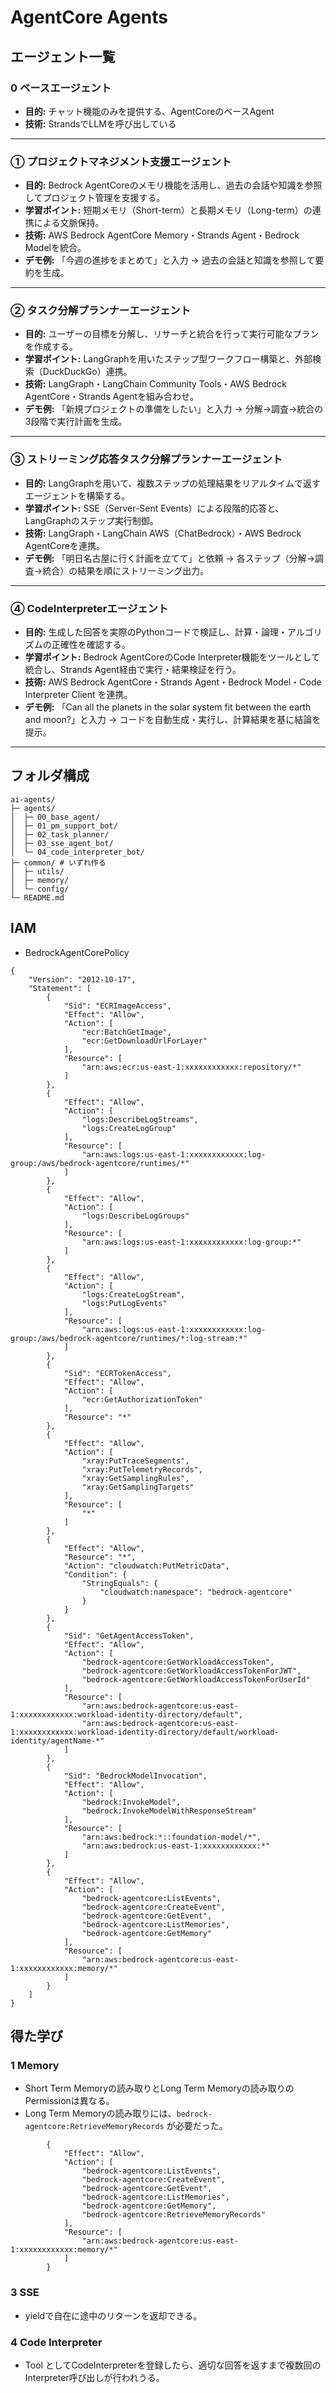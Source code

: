 # AgentCore Agents 

## エージェント一覧

### **0 ベースエージェント**

* **目的:** チャット機能のみを提供する、AgentCoreのベースAgent
* **技術:** StrandsでLLMを呼び出している

---

### **① プロジェクトマネジメント支援エージェント**

* **目的:** Bedrock AgentCoreのメモリ機能を活用し、過去の会話や知識を参照してプロジェクト管理を支援する。
* **学習ポイント:** 短期メモリ（Short-term）と長期メモリ（Long-term）の連携による文脈保持。
* **技術:** AWS Bedrock AgentCore Memory・Strands Agent・Bedrock Modelを統合。
* **デモ例:** 「今週の進捗をまとめて」と入力 → 過去の会話と知識を参照して要約を生成。

---

### **② タスク分解プランナーエージェント**

* **目的:** ユーザーの目標を分解し、リサーチと統合を行って実行可能なプランを作成する。
* **学習ポイント:** LangGraphを用いたステップ型ワークフロー構築と、外部検索（DuckDuckGo）連携。
* **技術:** LangGraph・LangChain Community Tools・AWS Bedrock AgentCore・Strands Agentを組み合わせ。
* **デモ例:** 「新規プロジェクトの準備をしたい」と入力 → 分解→調査→統合の3段階で実行計画を生成。

---

### **③ ストリーミング応答タスク分解プランナーエージェント**

* **目的:** LangGraphを用いて、複数ステップの処理結果をリアルタイムで返すエージェントを構築する。
* **学習ポイント:** SSE（Server-Sent Events）による段階的応答と、LangGraphのステップ実行制御。
* **技術:** LangGraph・LangChain AWS（ChatBedrock）・AWS Bedrock AgentCoreを連携。
* **デモ例:** 「明日名古屋に行く計画を立てて」と依頼 → 各ステップ（分解→調査→統合）の結果を順にストリーミング出力。

---

### **④ CodeInterpreterエージェント**

- **目的:**  生成した回答を実際のPythonコードで検証し、計算・論理・アルゴリズムの正確性を確認する。
- **学習ポイント:**  Bedrock AgentCoreのCode Interpreter機能をツールとして統合し、Strands Agent経由で実行・結果検証を行う。
- **技術:**  AWS Bedrock AgentCore・Strands Agent・Bedrock Model・Code Interpreter Client を連携。
- **デモ例:**  「Can all the planets in the solar system fit between the earth and moon?」と入力 →  コードを自動生成・実行し、計算結果を基に結論を提示。


---


## フォルダ構成

```
ai-agents/
├─ agents/
│  ├─ 00_base_agent/
│  ├─ 01_pm_support_bot/
│  ├─ 02_task_planner/
│  ├─ 03_sse_agent_bot/
│  └─ 04_code_interpreter_bot/
├─ common/ # いずれ作る
│  ├─ utils/
│  ├─ memory/
│  └─ config/
└─ README.md
```


## IAM

* BedrockAgentCorePolicy

```
{
    "Version": "2012-10-17",
    "Statement": [
        {
            "Sid": "ECRImageAccess",
            "Effect": "Allow",
            "Action": [
                "ecr:BatchGetImage",
                "ecr:GetDownloadUrlForLayer"
            ],
            "Resource": [
                "arn:aws:ecr:us-east-1:xxxxxxxxxxxx:repository/*"
            ]
        },
        {
            "Effect": "Allow",
            "Action": [
                "logs:DescribeLogStreams",
                "logs:CreateLogGroup"
            ],
            "Resource": [
                "arn:aws:logs:us-east-1:xxxxxxxxxxxx:log-group:/aws/bedrock-agentcore/runtimes/*"
            ]
        },
        {
            "Effect": "Allow",
            "Action": [
                "logs:DescribeLogGroups"
            ],
            "Resource": [
                "arn:aws:logs:us-east-1:xxxxxxxxxxxx:log-group:*"
            ]
        },
        {
            "Effect": "Allow",
            "Action": [
                "logs:CreateLogStream",
                "logs:PutLogEvents"
            ],
            "Resource": [
                "arn:aws:logs:us-east-1:xxxxxxxxxxxx:log-group:/aws/bedrock-agentcore/runtimes/*:log-stream:*"
            ]
        },
        {
            "Sid": "ECRTokenAccess",
            "Effect": "Allow",
            "Action": [
                "ecr:GetAuthorizationToken"
            ],
            "Resource": "*"
        },
        {
            "Effect": "Allow",
            "Action": [
                "xray:PutTraceSegments",
                "xray:PutTelemetryRecords",
                "xray:GetSamplingRules",
                "xray:GetSamplingTargets"
            ],
            "Resource": [
                "*"
            ]
        },
        {
            "Effect": "Allow",
            "Resource": "*",
            "Action": "cloudwatch:PutMetricData",
            "Condition": {
                "StringEquals": {
                    "cloudwatch:namespace": "bedrock-agentcore"
                }
            }
        },
        {
            "Sid": "GetAgentAccessToken",
            "Effect": "Allow",
            "Action": [
                "bedrock-agentcore:GetWorkloadAccessToken",
                "bedrock-agentcore:GetWorkloadAccessTokenForJWT",
                "bedrock-agentcore:GetWorkloadAccessTokenForUserId"
            ],
            "Resource": [
                "arn:aws:bedrock-agentcore:us-east-1:xxxxxxxxxxxx:workload-identity-directory/default",
                "arn:aws:bedrock-agentcore:us-east-1:xxxxxxxxxxxx:workload-identity-directory/default/workload-identity/agentName-*"
            ]
        },
        {
            "Sid": "BedrockModelInvocation",
            "Effect": "Allow",
            "Action": [
                "bedrock:InvokeModel",
                "bedrock:InvokeModelWithResponseStream"
            ],
            "Resource": [
                "arn:aws:bedrock:*::foundation-model/*",
                "arn:aws:bedrock:us-east-1:xxxxxxxxxxxx:*"
            ]
        },
        {
            "Effect": "Allow",
            "Action": [
                "bedrock-agentcore:ListEvents",
                "bedrock-agentcore:CreateEvent",
                "bedrock-agentcore:GetEvent",
                "bedrock-agentcore:ListMemories",
                "bedrock-agentcore:GetMemory"
            ],
            "Resource": [
                "arn:aws:bedrock-agentcore:us-east-1:xxxxxxxxxxxx:memory/*"
            ]
        }
    ]
}
```


## 得た学び
### 1 Memory

* Short Term Memoryの読み取りとLong Term Memoryの読み取りのPermissionは異なる。
* Long Term Memoryの読み取りには、`bedrock-agentcore:RetrieveMemoryRecords` が必要だった。

```
		{
			"Effect": "Allow",
			"Action": [
				"bedrock-agentcore:ListEvents",
				"bedrock-agentcore:CreateEvent",
				"bedrock-agentcore:GetEvent",
				"bedrock-agentcore:ListMemories",
				"bedrock-agentcore:GetMemory",
				"bedrock-agentcore:RetrieveMemoryRecords"
			],
			"Resource": [
				"arn:aws:bedrock-agentcore:us-east-1:xxxxxxxxxxxx:memory/*"
			]
		}
```

### 3 SSE
* yieldで自在に途中のリターンを返却できる。


### 4 Code Interpreter
* Tool としてCodeInterpreterを登録したら、適切な回答を返すまで複数回のInterpreter呼び出しが行われうる。
